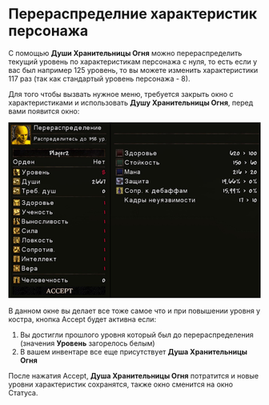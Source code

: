 # Перераспределние характеристик персонажа

С помощью **Души Хранительницы Огня** можно перераспределить текущий уровень по характеристикам персонажа с нуля, то есть если у вас был например 125 уровень, то вы можете изменить характеристики 117 раз (так как стандартый уровень персонажа - 8).

Для того чтобы вызвать нужное меню, требуется закрыть окно с характеристиками и использовать **Душу Хранительницы Огня**, перед вами появится окно:

![](images/Menu_RespecStats_RU.jpg)

В данном окне вы делает все тоже самое что и при повышении уровня у костра, кнопка Accept будет активна если:

1. Вы достигли прошлого уровня который был до перераспределения (значения **Уровень** загорелось белым)
2. В вашем инвентаре все еще присутствует **Душа Хранительницы Огня**

После нажатия Accept, **Душа Хранительницы Огня** потратится и новые уровни характеристик сохранятся, также окно сменится на окно Статуса.
